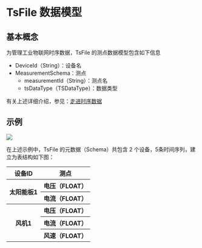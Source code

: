 <!--

    Licensed to the Apache Software Foundation (ASF) under one
    or more contributor license agreements.  See the NOTICE file
    distributed with this work for additional information
    regarding copyright ownership.  The ASF licenses this file
    to you under the Apache License, Version 2.0 (the
    "License"); you may not use this file except in compliance
    with the License.  You may obtain a copy of the License at
    
        http://www.apache.org/licenses/LICENSE-2.0
    
    Unless required by applicable law or agreed to in writing,
    software distributed under the License is distributed on an
    "AS IS" BASIS, WITHOUT WARRANTIES OR CONDITIONS OF ANY
    KIND, either express or implied.  See the License for the
    specific language governing permissions and limitations
    under the License.

-->
# TsFile 数据模型

## 基本概念

为管理工业物联网时序数据，TsFile 的测点数据模型包含如下信息

- DeviceId（String）：设备名
- MeasurementSchema：测点
  - measurementId（String）：测点名
  - tsDataType（TSDataType）：数据类型

有关上述详细介绍，参见：[走进时序数据](https://tsfile.apache.org/zh/UserGuide/latest/QuickStart/Navigating_Time_Series_Data.html)

## 示例

![](https://alioss.timecho.com/docs/img/tsfile%E6%95%B0%E6%8D%AE%E6%A8%A1%E5%9E%8B.png)

在上述示例中，TsFile 的元数据（Schema）共包含 2 个设备，5条时间序列，建立为表结构如下图：

<table>       
  <tr>             
    <th rowspan="1">设备ID</th>             
    <th rowspan="1">测点</th>                          
  </tr>       
  <tr>             
    <th rowspan="2">太阳能板1</th> 
    <th>电压（FLOAT）</th>                     
  </tr>  
  <tr>
  <th>电流（FLOAT）</th>
  </tr>
  <tr>
    <th rowspan="4">风机1</th>  
  </tr> 
  <tr>             
    <th>电压（FLOAT）</th>
  </tr> 
  <tr> 
    <th>电流（FLOAT）</th>
  </tr> 
  <tr> 
    <th>风速（FLOAT）</th> 
  </tr> 
</table>

